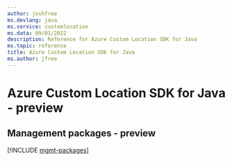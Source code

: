 ```yaml
---
author: joshfree
ms.devlang: java
ms.service: customlocation
ms.data: 09/01/2022
description: Reference for Azure Custom Location SDK for Java
ms.topic: reference
title: Azure Custom Location SDK for Java
ms.author: jfree
---
```

# Azure Custom Location SDK for Java - preview

## Management packages - preview
[!INCLUDE [mgmt-packages](custom-location-mgmt-index.md)]